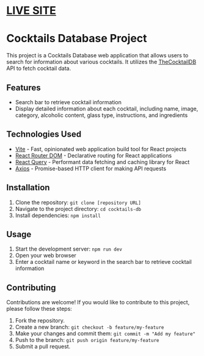 # [LIVE SITE](https://cocktails-db-nu.vercel.app/)

# Cocktails Database Project

This project is a Cocktails Database web application that allows users to search for information about various cocktails. It utilizes the [TheCocktailDB](https://www.thecocktaildb.com/) API to fetch cocktail data.

## Features

- Search bar to retrieve cocktail information
- Display detailed information about each cocktail, including name, image, category, alcoholic content, glass type, instructions, and ingredients

## Technologies Used

- [Vite](https://vitejs.dev/) - Fast, opinionated web application build tool for React projects
- [React Router DOM](https://reactrouter.com/) - Declarative routing for React applications
- [React Query](https://react-query.tanstack.com/) - Performant data fetching and caching library for React
- [Axios](https://axios-http.com/) - Promise-based HTTP client for making API requests

## Installation

1. Clone the repository: `git clone [repository URL]`
2. Navigate to the project directory: `cd cocktails-db`
3. Install dependencies: `npm install`

## Usage

1. Start the development server: `npm run dev`
2. Open your web browser 
3. Enter a cocktail name or keyword in the search bar to retrieve cocktail information

## Contributing

Contributions are welcome! If you would like to contribute to this project, please follow these steps:

1. Fork the repository.
2. Create a new branch: `git checkout -b feature/my-feature`
3. Make your changes and commit them: `git commit -m "Add my feature"`
4. Push to the branch: `git push origin feature/my-feature`
5. Submit a pull request.

